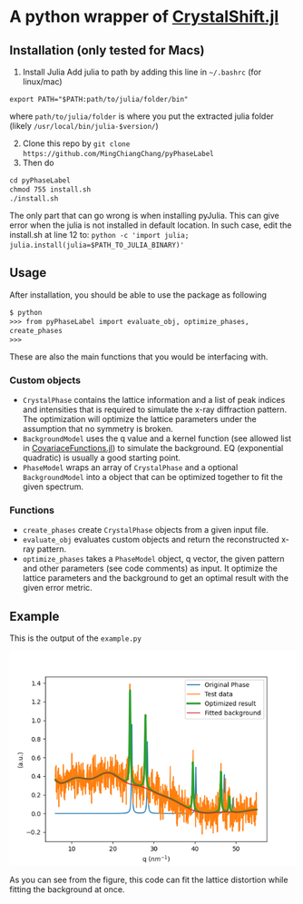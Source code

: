 # A python wrapper of [CrystalShift.jl](https://github.com/MingChiangChang/CrystalShift.jl)

## Installation (only tested for Macs)
1. Install Julia
Add julia to path by adding this line in `~/.bashrc` (for linux/mac)
```console
export PATH="$PATH:path/to/julia/folder/bin"
```
where `path/to/julia/folder` is where you put the extracted julia folder (likely `/usr/local/bin/julia-$version/`)

2. Clone this repo by
`git clone https://github.com/MingChiangChang/pyPhaseLabel`
3. Then do
```console
cd pyPhaseLabel
chmod 755 install.sh
./install.sh
```
The only part that can go wrong is when installing pyJulia. This can give error when the julia is not installed in default location. In such case, edit the install.sh at line 12 to:
`python -c 'import julia; julia.install(julia=$PATH_TO_JULIA_BINARY)'`

## Usage
After installation, you should be able to use the package as following
```console
$ python
>>> from pyPhaseLabel import evaluate_obj, optimize_phases, create_phases
>>>
```
 
These are also the main functions that you would be interfacing with.
### Custom objects
- `CrystalPhase` contains the lattice information and a list of peak indices and intensities that is required to simulate the x-ray diffraction pattern. The optimization will optimize the lattice parameters under the assumption that no symmetry is broken.
- `BackgroundModel` uses the q value and a kernel function (see allowed list in [CovariaceFunctions.jl](https://github.com/SebastianAment/CovarianceFunctions.jl)) to simulate the background. EQ (exponential quadratic) is usually a good starting point.
- `PhaseModel` wraps an array of `CrystalPhase` and a optional `BackgroundModel` into a object that can be optimized together to fit the given spectrum.

### Functions
- `create_phases` create `CrystalPhase` objects from a given input file.
- `evaluate_obj` evaluates custom objects and return the reconstructed x-ray pattern.
- `optimize_phases` takes a `PhaseModel` object, q vector, the given pattern and other parameters (see code comments) as input. It optimize the lattice parameters and the background to get an optimal result with the given error metric.


## Example
This is the output of the `example.py`

![Example](example.png)

As you can see from the figure, this code can fit the lattice distortion while fitting the background at once.
